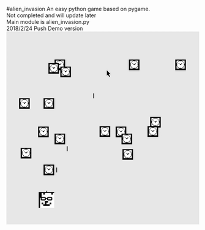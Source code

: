 #alien_invasion
An easy python game based on pygame.<br>
Not completed and will update later<br>
Main module is alien_invasion.py<br>
2018/2/24 Push Demo version
![Alt text](/image/time.PNG)